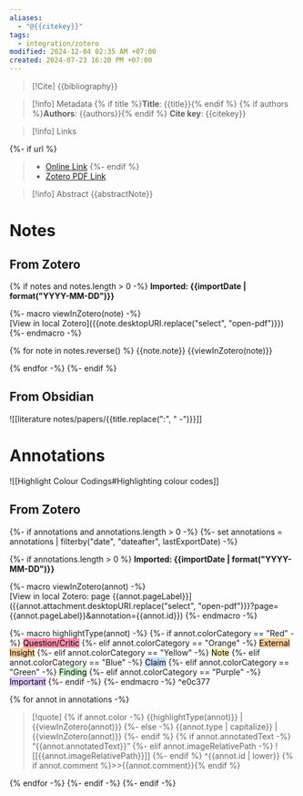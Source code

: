 ```yaml
---
aliases:
  - "@{{citekey}}"
tags:
  - integration/zotero
modified: 2024-12-04 02:35 AM +07:00
created: 2024-07-23 16:20 PM +07:00
---
```

> [!Cite]
> {{bibliography}}

> [!info] Metadata
> {% if title %}**Title**: {{title}}{% endif %}
> {% if authors %}**Authors**: {{authors}}{% endif %}
> **Cite key**: {{citekey}}

>[!info] Links
>
{%- if url %}
> - [Online Link]({{url}})
{%- endif %}
> - [Zotero PDF Link]({{desktopURI}})

> [!info] Abstract
> {{abstractNote}}

# Notes
## From Zotero
{% if notes and notes.length > 0 -%}
**Imported: {{importDate | format("YYYY-MM-DD")}}**

{%- macro viewInZotero(note) -%}  
[View in local Zotero]({{note.desktopURI.replace("select", "open-pdf")}})
{%- endmacro -%}

{% for note in notes.reverse() %}
{{note.note}}
{{viewInZotero(note)}}

{% endfor -%}
{%- endif %}
## From Obsidian
![[literature notes/papers/{{title.replace(":", " -")}}]]
# Annotations
![[Highlight Colour Codings#Highlighting colour codes]]
## From Zotero
{%- if annotations and annotations.length > 0 -%}
{%- set annotations = annotations | filterby("date", "dateafter", lastExportDate) -%}

{%- if annotations.length > 0 %}
**Imported: {{importDate | format("YYYY-MM-DD")}}**

{%- macro viewInZotero(annot) -%}  
[View in local Zotero: page {{annot.pageLabel}}]({{annot.attachment.desktopURI.replace("select", "open-pdf")}}?page={{annot.pageLabel}}&annotation={{annot.id}})
{%- endmacro -%}

{%- macro highlightType(annot) -%}
{%- if annot.colorCategory == "Red" -%}
<mark style="background: #FF5582A6;">Question/Critic</mark>
{%- elif annot.colorCategory == "Orange" -%}
<mark style="background: #FFB86CA6;">External Insight</mark>
{%- elif annot.colorCategory == "Yellow" -%}
<mark style="background: #FFF3A3A6;">Note</mark>
{%- elif annot.colorCategory == "Blue" -%}
<mark style="background: #ADCCFFA6;">Claim</mark>
{%- elif annot.colorCategory == "Green" -%}
<mark style="background: #BBFABBA6;">Finding</mark>
{%- elif annot.colorCategory == "Purple" -%}
<mark style="background: #D2B3FFA6;">Important</mark>
{%- endif -%}
{%- endmacro -%} ^e0c377

{% for annot in annotations -%}

>[!quote] {% if annot.color -%}
{{highlightType(annot)}} | {{viewInZotero(annot)}} 
{%- else -%}
{{annot.type | capitalize}} | {{viewInZotero(annot)}}
{%- endif %}
{% if annot.annotatedText -%}
>“{{annot.annotatedText}}”
{%- elif annot.imageRelativePath -%}
>![[{{annot.imageRelativePath}}]]
{%- endif %} ^{{annot.id | lower}}
{% if annot.comment %}>>{{annot.comment}}{% endif %}

{% endfor -%}
{%- endif -%}
{%- endif -%}
